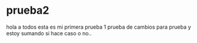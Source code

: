 # prueba2

hola a todos esta es mi primera prueba 1 prueba de cambios para prueba
y estoy sumando si hace caso o no..